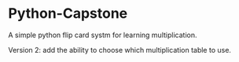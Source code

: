 # Python-Capstone
A simple python flip card systm for learning multiplication.

Version 2: add the ability to choose which multiplication table to use.